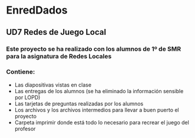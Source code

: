 # EnredDados
## UD7 Redes de Juego Local
### Este proyecto se ha realizado con los alumnos de 1º de SMR para la asignatura de Redes Locales
### Contiene:
- Las diapositivas vistas en clase
- Las entregas de los alumnos (se ha eliminado la información sensible por LOPD)
- Las tarjetas de preguntas realizadas por los alumnos
- Los archivos y los archivos intermedios para llevar a buen puerto el proyecto
- Carpeta imprimir donde está todo lo necesario para recrear el juego del profesor

